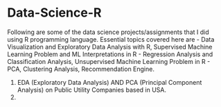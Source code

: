 # Data-Science-R

Following are some of the data science projects/assignments that I did using R programming language. Essential topics covered here are - Data Visualization and Exploratory Data Analysis with R, Supervised Machine Learning Problem and ML Interpretations in R - Regression Analysis and Classification Analysis, Unsupervised Machine Learning Problem in R - PCA, Clustering Analysis, Recommendation Engine.

1. EDA (Exploratory Data Analysis) AND PCA (Principal Component Analysis) on Public Utility Companies based in USA.
2. 

